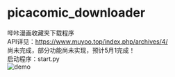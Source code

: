 # picacomic_downloader
哔咔漫画收藏夹下载程序  
API详见：https://www.muyoo.top/index.php/archives/4/  
尚未完成，部分功能尚未实现，预计5月1完成！  
启动程序：start.py  
![demo](https://www.muyoo.top/usr/uploads/2020/04/2595373033.png)
